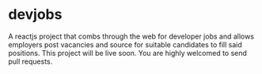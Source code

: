 # devjobs
A reactjs project that combs through the web for developer jobs and allows employers post vacancies and source for suitable candidates to fill said positions. 
This project will be live soon.
You are highly welcomed to send pull requests.
